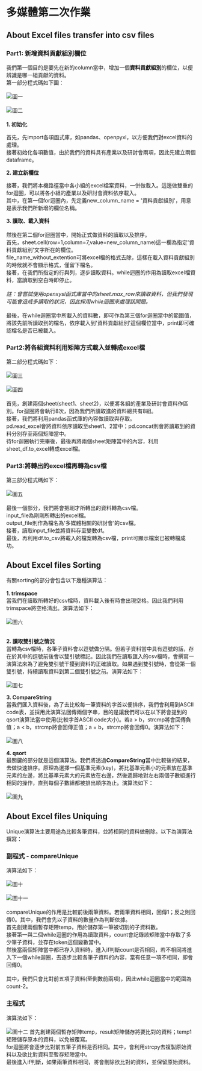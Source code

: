 # 多媒體第二次作業
## About Excel files transfer into csv files
### Part1: 新增資料貢獻組別欄位
我們第一個目的是要先在新的column當中，增加一個**資料貢獻組別**的欄位，以便辨識是哪一組貢獻的資料。<br> 第一部分程式碼如下圖：<br><br>
![圖一](https://github.com/HalladayChen/About-Sorting/blob/main/image1.png)<br><br>
![圖二](https://github.com/HalladayChen/About-Sorting/blob/main/image2.png)<br><br>
__1. 初始化__

首先，先import各項函式庫，如pandas、openpyxl，以方便我們對excel資料的處理。<br>
接著初始化各項數值，由於我們的資料具有產業以及研討會兩項，因此先建立兩個dataframe。

__2. 建立新欄位__

接著，我們將本機路徑當中各小組的excel檔案資料，一併做載入。這邊做雙重的for迴圈，可以將各小組的產業以及研討會資料依序載入。<br>
其中，在第一個for迴圈內，先定義new_column_name = '資料貢獻組別'，用意是表示我們所新增的欄位名稱。

__3. 讀取、載入資料__ <br><br>
然後在第二個for迴圈當中，開始正式做資料的讀取以及排序。<br>
首先，sheet.cell(row=1,column=7,value=new_column_name)這一欄為指定'資料貢獻組別'文字所在的欄位。<br>
file_name_without_extention可將excel檔的格式去除，這樣在載入資料貢獻組別的時候就不會顯示格式，僅留下檔名。<br>
接著，在我們所指定的行與列，逐步讀取資料。while迴圈的作用為讀取excel檔資料，當讀取到空白時即停止。<br><br>
*註：曾嘗試使用openxysl函式庫當中的sheet.max_row來讀取資料，但我們發現可能會造成多讀取的狀況，因此採用while迴圈來處理該問題。*<br><br>
最後，在while迴圈當中所載入的資料數，即可作為第三個for迴圈當中的範圍值，將該先前所讀取到的檔名，依序載入到'資料貢獻組別'這個欄位當中，print即可確認檔名是否已被載入。

### Part2:將各組資料利用矩陣方式載入並轉成excel檔
第二部分程式碼如下：<br><br>
![圖三](https://github.com/HalladayChen/About-Sorting/blob/main/image4.png)<br><br>
![圖四](https://github.com/HalladayChen/About-Sorting/blob/main/image5.png)<br><br>
首先，創建兩個sheet(sheet1、sheet2)，以便將各組的產業及研討會資料作區別。for迴圈將會執行8次，因為我們所讀取進的資料總共有8組。<br>
接著，我們將利用pandas函式庫的內容做讀取與存取。<br>
pd.read_excel會將資料依序讀取至sheet1、2當中；pd.concat則會將讀取到的資料分別存至兩個矩陣當中。<br>
待for迴圈執行完畢後，最後再將兩個sheet矩陣當中的內容，利用sheet_df.to_excel轉成excel檔。

### Part3:將轉出的excel檔再轉為csv檔
第三部分程式碼如下：<br><br>
![圖五](https://github.com/HalladayChen/About-Sorting/blob/main/image6.png)<br><br>
最後一個部分，我們將會把剛才所轉出的資料轉為csv檔。<br>
input_file為剛剛所轉出的excel檔。<br>
output_file則作為檔名為'多媒體相關的研討會'的csv檔。<br>
接著，讀取input_file並將資料存至變數df。<br>
最後，再利用df.to_csv將載入的檔案轉為csv檔，print可顯示檔案已被轉檔成功。

## About Excel files Sorting
有關sorting的部分會包含以下幾種演算法：<br><br>
__1. trimspace__ <br>
當我們在讀取所轉好的csv檔時，資料載入後有時會出現空格。因此我們利用trimspace將空格清出。演算法如下：<br><br>
![圖六](https://github.com/HalladayChen/About-Sorting/blob/main/trimspace.png)<br><br>

__2. 讀取雙引號之情況__ <br>
當轉為csv檔時，各筆子資料會以逗號做分隔。但若子資料當中具有逗號的話，存在於其中的逗號前後會以雙引號標記。因此我們在讀取匯入的csv檔時，會撰寫一演算法來為了避免雙引號干擾到資料的正確讀取。如果遇到雙引號時，會從第一個雙引號，持續讀取資料到第二個雙引號之前。演算法如下：<br><br>
![圖七](https://github.com/HalladayChen/About-Sorting/blob/main/%E9%87%9D%E5%B0%8D%E9%9B%99%E5%BC%95%E8%99%9F%E7%9A%84%E6%BC%94%E7%AE%97%E6%B3%95.png)

__3. CompareString__ <br>
當我們匯入資料後，為了去比較每一筆資料的字首以便排序，我們會利用到ASCII code表，並採用此演算法回傳兩個字串，目的是讓我們可以在以下將會提到的qsort演算法當中使用(比較字首ASCII code大小)。若a > b，strcmp將會回傳負值；a < b，strcmp將會回傳正值；a = b，strcmp將會回傳0。演算法如下：<br><br>
![圖八](https://github.com/HalladayChen/About-Sorting/blob/main/compareString.png)

__4. qsort__ <br>
最關鍵的部分就是這個演算法。我們將透過**CompareString**當中比較後的結果，去做快速排序。原理為選擇一個基準元素(key)，將比基準元素小的元素放在基準元素的左邊，將比基準元素大的元素放在右邊，然後遞歸地對左右兩個子數組進行相同的操作，直到每個子數組都被排出順序為止。演算法如下：<br><br>
![圖九](https://github.com/HalladayChen/About-Sorting/blob/main/qsort.png)

## About Excel files Uniquing
Unique演算法主要用途為比較各筆資料，並將相同的資料做刪除。以下為演算法撰寫：<br>
### 副程式 - compareUnique
演算法如下：<br><br>
![圖十](https://github.com/HalladayChen/About-Sorting/blob/main/CompareUnique.png)<br><br>
![圖十一](https://github.com/HalladayChen/About-Sorting/blob/main/CompareUnique2.png)<br><br>
compareUnique的作用是比較前後兩筆資料。若兩筆資料相同，回傳1；反之則回傳0。其中，我們會先以子資料的數量作為判斷依據。<br>
首先創建兩個暫存矩陣temp，用於儲存第一筆被切割的子資料數。<br>
接著第一與二個while迴圈的作用為讀取資料，count會記錄該矩陣當中存取了多少筆子資料，並存在token這個變數當中。<br>
然後當兩個矩陣當中都已存入資料時，進入if判斷count是否相同，若不相同將進入下一個while迴圈，去逐步比較各筆子資料的內容，當有任意一項不相同，即會回傳0。<br><br>
其中，我們只會比對前五項子資料(至倒數前兩項)，因此while迴圈當中的範圍為count-2。

### 主程式
演算法如下：<br><br>
![圖十二](https://github.com/HalladayChen/About-Sorting/blob/main/main_function.png)
首先創建兩個暫存矩陣temp，result矩陣儲存將要比對的資料；temp1矩陣儲存原本的資料，以免被覆寫。<br>
for迴圈將會逐步比對前五筆子資料是否相同。其中，會利用strcpy去複製原始資料以及欲比對資料至暫存矩陣當中。<br>
最後進入if判斷，如果兩筆資料相同，將會刪除欲比對的資料，並保留原始資料。


